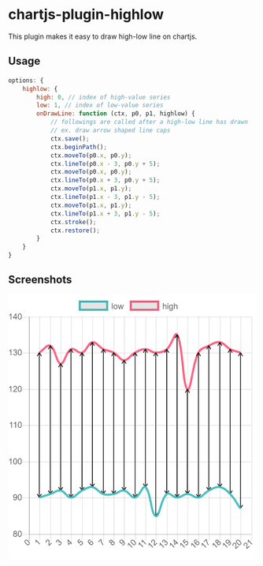 # chartjs-plugin-highlow
This plugin makes it easy to draw high-low line on chartjs.

## Usage
```js
options: {
	highlow: {
		high: 0, // index of high-value series
		low: 1, // index of low-value series
        onDrawLine: function (ctx, p0, p1, highlow) { 
			// followings are called after a high-low line has drawn
			// ex. draw arrow shaped line caps
			ctx.save();
			ctx.beginPath();
			ctx.moveTo(p0.x, p0.y);
			ctx.lineTo(p0.x - 3, p0.y + 5);
			ctx.moveTo(p0.x, p0.y);
			ctx.lineTo(p0.x + 3, p0.y + 5);
			ctx.moveTo(p1.x, p1.y);
			ctx.lineTo(p1.x - 3, p1.y - 5);
			ctx.moveTo(p1.x, p1.y);
			ctx.lineTo(p1.x + 3, p1.y - 5);
			ctx.stroke();
			ctx.restore();
        }
	}
}
```

## Screenshots
![high-low](https://raw.githubusercontent.com/hority/chartjs-plugin-highlow/master/images/high-low.png)